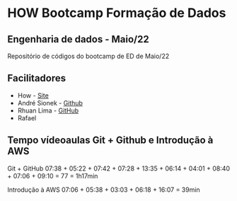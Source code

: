 # HOW Bootcamp Formação de Dados

## Engenharia de dados - Maio/22

Repositório de códigos do bootcamp de ED de Maio/22

## Facilitadores

* How - [Site](https://howedu.com.br)
* André Sionek - [Github](https://github.com/andresionek91)
* Rhuan Lima - [GitHub](https://github.com/rhuanlima)
* Rafael 


## Tempo vídeoaulas Git + Github e Introdução à AWS

Git + GitHub
07:38 + 05:22 + 07:42 + 07:28 + 13:35 + 06:14 + 04:01 + 08:40 + 07:06 + 09:10 = 77 = 1h17min

Introdução à AWS
07:06 + 05:38 + 03:03 + 06:18 + 16:07 = 39min